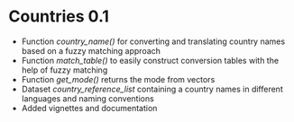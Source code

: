# Countries 0.1

* Function *country_name()* for converting and translating country names based on a fuzzy matching approach
* Function *match_table()* to easily construct conversion tables with the help of fuzzy matching
* Function *get_mode()* returns the mode from vectors
* Dataset *country_reference_list* containing a country names in different languages and naming conventions
* Added vignettes and documentation
